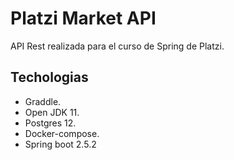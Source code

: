 # Platzi Market API

API Rest realizada para el curso de Spring de Platzi.

## Techologias

- Graddle.
- Open JDK 11.
- Postgres 12.
- Docker-compose.
- Spring boot 2.5.2